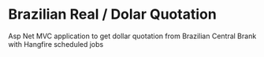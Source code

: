 # Brazilian Real / Dolar Quotation
Asp Net MVC application to get dollar quotation from Brazilian Central Brank with Hangfire scheduled jobs
